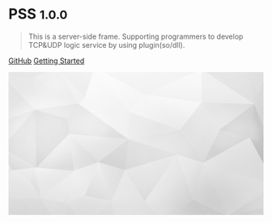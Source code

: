 # PSS <small>1.0.0</small>

> This is a server-side frame. Supporting programmers to develop TCP&UDP logic service by using plugin(so/dll).

[GitHub](https://github.com/freeeyes/PSS)
[Getting Started](#PSS)

<!-- background image -->
![background](_images/bg.jpg)